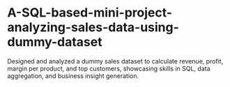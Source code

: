 # A-SQL-based-mini-project-analyzing-sales-data-using-dummy-dataset
Designed and analyzed a dummy sales dataset to calculate revenue, profit, margin per product, and top customers, showcasing skills in SQL, data aggregation, and business insight generation.
